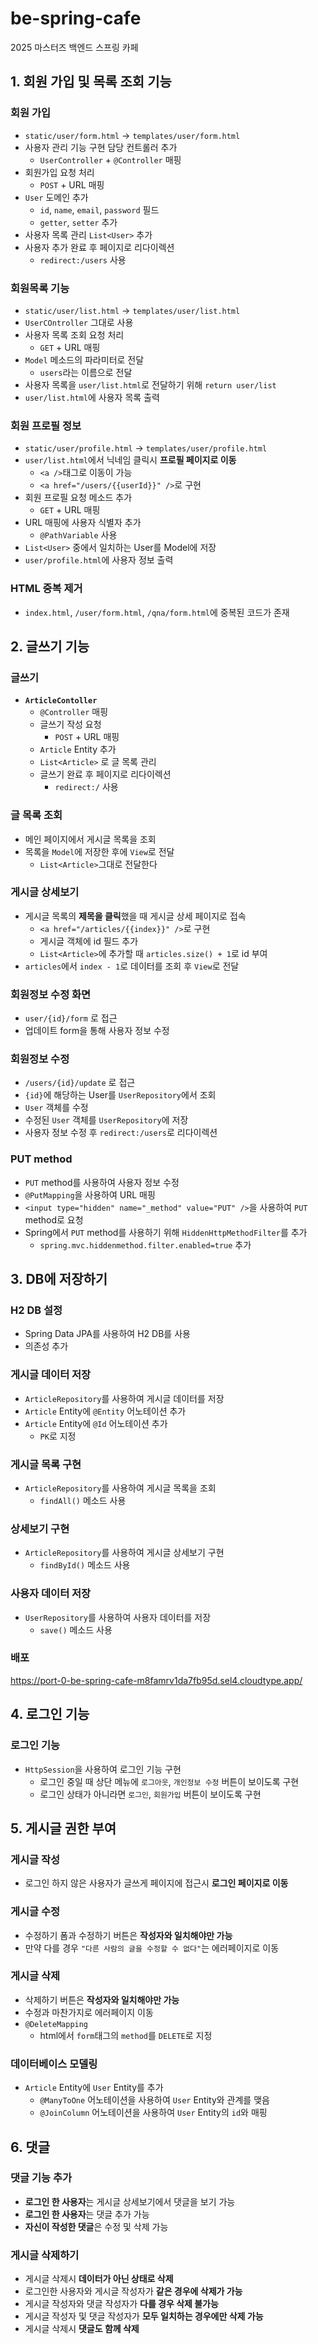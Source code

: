 # be-spring-cafe

2025 마스터즈 백엔드 스프링 카페

## 1. 회원 가입 및 목록 조회 기능

### 회원 가입

- `static/user/form.html` -> `templates/user/form.html`
- 사용자 관리 기능 구현 담당 컨트롤러 추가
  - `UserController` + `@Controller` 매핑
- 회원가입 요청 처리
  - `POST` + URL 매핑
- `User` 도메인 추가
    - `id`, `name`, `email`, `password` 필드
    - `getter`, `setter` 추가
- 사용자 목록 관리 `List<User>` 추가
- 사용자 추가 완료 후 페이지로 리다이렉션
  - `redirect:/users` 사용

### 회원목록 기능

- `static/user/list.html` -> `templates/user/list.html`
- `UserCOntroller` 그대로 사용
- 사용자 목록 조회 요청 처리
  - `GET` + URL 매핑
- `Model` 메소드의 파라미터로 전달
  - `users`라는 이름으로 전달
- 사용자 목록을 `user/list.html`로 전달하기 위해 `return user/list`
- `user/list.html`에 사용자 목록 출력

### 회원 프로필 정보

- `static/user/profile.html` -> `templates/user/profile.html`
- `user/list.html`에서 닉네임 클릭시 **프로필 페이지로 이동**
  - `<a />`태그로 이동이 가능
  - `<a href="/users/{{userId}}" />`로 구현
- 회원 프로필 요청 메소드 추가
  - `GET` + URL 매핑
- URL 매핑에 사용자 식별자 추가
  - `@PathVariable` 사용
- `List<User>` 중에서 일치하는 User를 Model에 저장
- `user/profile.html`에 사용자 정보 출력

### HTML 중복 제거

- `index.html`, `/user/form.html`, `/qna/form.html`에 중복된 코드가 존재

## 2. 글쓰기 기능

### 글쓰기

- **`ArticleContoller`**
  - `@Controller` 매핑
  - 글쓰기 작성 요청
    - `POST` + URL 매핑
  - `Article` Entity 추가
  - `List<Article>` 로 글 목록 관리
  - 글쓰기 완료 후 페이지로 리다이렉션
    - `redirect:/` 사용

### 글 목록 조회

- 메인 페이지에서 게시글 목록을 조회
- 목록을 `Model`에 저장한 후에 `View`로 전달
  - `List<Article>`그대로 전달한다

### 게시글 상세보기

- 게시글 목록의 **제목을 클릭**했을 때 게시글 상세 페이지로 접속
  - `<a href="/articles/{{index}}" />`로 구현
  - 게시글 객체에 id 필드 추가
  - `List<Article>`에 추가할 때 `articles.size() + 1`로 id 부여
- `articles`에서 `index - 1`로 데이터를 조회 후 `View`로 전달

### 회원정보 수정 화면

- `user/{id}/form` 로 접근
- 업데이트 form을 통해 사용자 정보 수정

### 회원정보 수정

- `/users/{id}/update` 로 접근
- `{id}`에 해당하는 User를 `UserRepository`에서 조회
- `User` 객체를 수정
- 수정된 `User` 객체를 `UserRepository`에 저장
- 사용자 정보 수정 후 `redirect:/users`로 리다이렉션

### PUT method

- `PUT` method를 사용하여 사용자 정보 수정
- `@PutMapping`을 사용하여 URL 매핑
- `<input type="hidden" name="_method" value="PUT" />`을 사용하여 `PUT` method로 요청
- Spring에서 `PUT` method를 사용하기 위해 `HiddenHttpMethodFilter`를 추가
  - `spring.mvc.hiddenmethod.filter.enabled=true` 추가

## 3. DB에 저장하기

### H2 DB 설정

- Spring Data JPA를 사용하여 H2 DB를 사용
- 의존성 추가

### 게시글 데이터 저장

- `ArticleRepository`를 사용하여 게시글 데이터를 저장
- `Article` Entity에 `@Entity` 어노테이션 추가
- `Article` Entity에 `@Id` 어노테이션 추가
  - `PK`로 지정

### 게시글 목록 구현

- `ArticleRepository`를 사용하여 게시글 목록을 조회
  - `findAll()` 메소드 사용

### 상세보기 구현

- `ArticleRepository`를 사용하여 게시글 상세보기 구현
  - `findById()` 메소드 사용

### 사용자 데이터 저장

- `UserRepository`를 사용하여 사용자 데이터를 저장
  - `save()` 메소드 사용

### 배포

https://port-0-be-spring-cafe-m8famrv1da7fb95d.sel4.cloudtype.app/

## 4. 로그인 기능

### 로그인 기능

- `HttpSession`을 사용하여 로그인 기능 구현
  - 로그인 중일 때 상단 메뉴에 `로그아웃`, `개인정보 수정` 버튼이 보이도록 구현
  - 로그인 상태가 아니라면 `로그인`, `회원가입` 버튼이 보이도록 구현

## 5. 게시글 권한 부여

### 게시글 작성

- 로그인 하지 않은 사용자가 글쓰게 페이지에 접근시 **로그인 페이지로 이동**

### 게시글 수정

- 수정하기 폼과 수정하기 버튼은 **작성자와 일치해야만 가능**
- 만약 다를 경우 `"다른 사람의 글을 수정할 수 없다"`는 에러페이지로 이동

### 게시글 삭제

- 삭제하기 버튼은 **작성자와 일치해야만 가능**
- 수정과 마찬가지로 에러페이지 이동
- `@DeleteMapping`
  - html에서 `form`태그의 `method`를 `DELETE`로 지정

### 데이터베이스 모델링

- `Article` Entity에 `User` Entity를 추가
  - `@ManyToOne` 어노테이션을 사용하여 `User` Entity와 관계를 맺음
  - `@JoinColumn` 어노테이션을 사용하여 `User` Entity의 `id`와 매핑

## 6. 댓글

### 댓글 기능 추가

- **로그인 한 사용자**는 게시글 상세보기에서 댓글을 보기 가능
- **로그인 한 사용자**는 댓글 추가 가능
- **자신이 작성한 댓글**은 수정 및 삭제 가능

### 게시글 삭제하기

- 게시글 삭제시 **데이터가 아닌 상태로 삭제**
- 로그인한 사용자와 게시글 작성자가 **같은 경우에 삭제가 가능**
- 게시글 작성자와 댓글 작성자가 **다를 경우 삭제 불가능**
- 게시글 작성자 및 댓글 작성자가 **모두 일치하는 경우에만 삭제 가능**
- 게시글 삭제시 **댓글도 함께 삭제**
